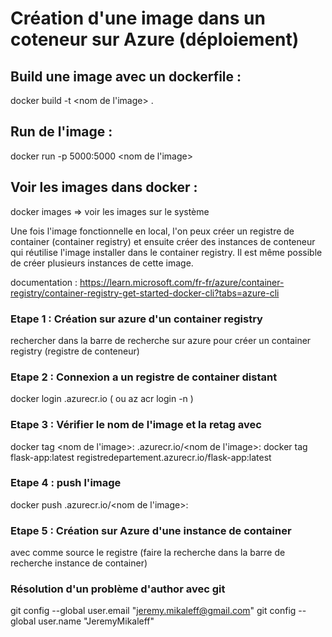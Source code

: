 # Création d'une image dans un coteneur sur Azure (déploiement)

## Build une image avec un dockerfile :

docker build -t <nom de l'image> .

## Run de l'image :

docker run -p 5000:5000 <nom de l'image>

## Voir les images dans docker : 

docker images => voir les images sur le système


Une fois l'image fonctionnelle en local, l'on peux créer un registre de container (container registry) et ensuite créer des instances de conteneur qui réutilise l'image installer dans le container registry. Il est même possible de créer plusieurs instances de cette image.

documentation : https://learn.microsoft.com/fr-fr/azure/container-registry/container-registry-get-started-docker-cli?tabs=azure-cli

### Etape 1 : Création sur azure d'un container registry

rechercher dans la barre de recherche sur azure pour créer un container registry (registre de conteneur)

### Etape 2 : Connexion a un registre de container distant 

docker login <nom du registre>.azurecr.io   ( ou az acr login -n <nom du registre>)

### Etape 3 : Vérifier le nom de l'image et la retag avec 

docker tag <nom de l'image>:<tag> <nom du registre>.azurecr.io/<nom de l'image>:<tag>
docker tag flask-app:latest registredepartement.azurecr.io/flask-app:latest

### Etape 4 : push l'image

docker push <nom du registre>.azurecr.io/<nom de l'image>:<tag>

### Etape 5 : Création sur Azure d'une instance de container 

avec comme source le registre (faire la recherche dans la barre de recherche instance de container)


### Résolution d'un problème d'author avec git 

git config --global user.email "jeremy.mikaleff@gmail.com"
git config --global user.name "JeremyMikaleff"